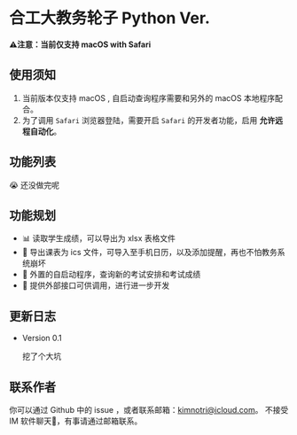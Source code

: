 # 合工大教务轮子 Python Ver.

**⚠️注意：当前仅支持 macOS with Safari**

## 使用须知
1. 当前版本仅支持 macOS , 自启动查询程序需要和另外的 macOS 本地程序配合。
2. 为了调用 `Safari` 浏览器登陆，需要开启 `Safari` 的开发者功能，启用 **允许远程自动化**。

## 功能列表
😭 还没做完呢

## 功能规划

* 📊 读取学生成绩，可以导出为 xlsx 表格文件
* 📒 导出课表为 ics 文件，可导入至手机日历，以及添加提醒，再也不怕教务系统崩坏
* 🏅 外置的自启动程序，查询新的考试安排和考试成绩
* 🌝 提供外部接口可供调用，进行进一步开发

## 更新日志

* Version 0.1

    挖了个大坑

## 联系作者
你可以通过 Github 中的 issue ，或者联系邮箱：kimnotri@icloud.com。
不接受 IM 软件聊天🌝，有事请通过邮箱联系。